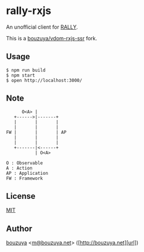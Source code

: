 # rally-rxjs

An unofficial client for [RALLY](https://rallyapp.jp).

This is a [bouzuya/vdom-rxjs-ssr][] fork.

## Usage

```
$ npm run build
$ npm start
$ open http://localhost:3000/
```

## Note

```
      O<A> |
   +------>|-------+
   |       |       |
   |       |       |
FW |       |       | AP
   |       |       |
   |       |       |
   +-------|<------+
           | O<A>

O : Observable
A : Action
AP : Application
FW : Framework
```

## License

[MIT](LICENSE)

## Author

[bouzuya][user] &lt;[m@bouzuya.net][email]&gt; ([http://bouzuya.net][url])

[user]: https://github.com/bouzuya
[email]: mailto:m@bouzuya.net
[url]: http://bouzuya.net
[bouzuya/vdom-rxjs-ssr]: https://github.com/bouzuya/vdom-rxjs-ssr
